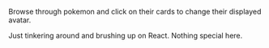 Browse through pokemon and click on their cards to change their displayed avatar.

Just tinkering around and brushing up on React. Nothing special here.
